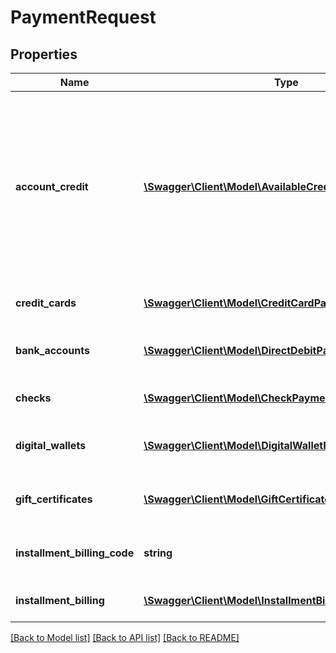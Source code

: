 # PaymentRequest

## Properties
Name | Type | Description | Notes
------------ | ------------- | ------------- | -------------
**account_credit** | [**\Swagger\Client\Model\AvailableCreditPaymentRequest**](AvailableCreditPaymentRequest.md) | Use the AccountCredit property to control the application of available credits for   the customer.  Leave AccountCredit null to skip the application of available credits. | [optional] 
**credit_cards** | [**\Swagger\Client\Model\CreditCardPaymentRequest[]**](CreditCardPaymentRequest.md) | Information for a credit card payment. | [optional] 
**bank_accounts** | [**\Swagger\Client\Model\DirectDebitPaymentRequest[]**](DirectDebitPaymentRequest.md) | Information for a direct debit payment. | [optional] 
**checks** | [**\Swagger\Client\Model\CheckPaymentRequest[]**](CheckPaymentRequest.md) | Information for a check payment. | [optional] 
**digital_wallets** | [**\Swagger\Client\Model\DigitalWalletPaymentRequest[]**](DigitalWalletPaymentRequest.md) | Information for a digital wallet payment. | [optional] 
**gift_certificates** | [**\Swagger\Client\Model\GiftCertificatePaymentRequest[]**](GiftCertificatePaymentRequest.md) | Information for a gift certificate payment. | [optional] 
**installment_billing_code** | **string** | Code identifying installment billing terms | [optional] 
**installment_billing** | [**\Swagger\Client\Model\InstallmentBillingPaymentRequest**](InstallmentBillingPaymentRequest.md) | Installment Billing Information | [optional] 

[[Back to Model list]](../README.md#documentation-for-models) [[Back to API list]](../README.md#documentation-for-api-endpoints) [[Back to README]](../README.md)


